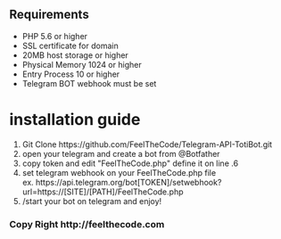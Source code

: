 Requirements
------------

* PHP 5.6 or higher
* SSL certificate for domain
* 20MB host storage or higher
* Physical Memory 1024 or higher
* Entry Process 10 or higher
* Telegram BOT webhook must be set

# installation guide

<ol>
<li>Git Clone https://github.com/FeelTheCode/Telegram-API-TotiBot.git</li>
<li>open your telegram and create a bot from @Botfather</li>
<li>copy token and edit "FeelTheCode.php" define it on line .6</li>
<li>set telegram webhook on your FeelTheCode.php file<br/>ex. https://api.telegram.org/bot[TOKEN]/setwebhook?url=https://[SITE]/[PATH]/FeelTheCode.php</li>
<li>/start your bot on telegram and enjoy!</li>
</ol>
<h3>Copy Right http://feelthecode.com</h3>
